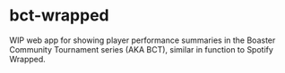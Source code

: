 # bct-wrapped
WIP web app for showing player performance summaries in the Boaster Community Tournament series (AKA BCT), similar in function to Spotify Wrapped.
